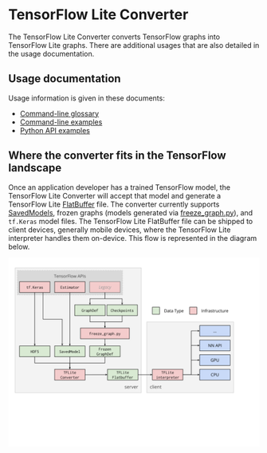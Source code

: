 # TensorFlow Lite Converter

The TensorFlow Lite Converter converts TensorFlow graphs into
TensorFlow Lite graphs. There are additional usages that are also detailed in
the usage documentation.

## Usage documentation

Usage information is given in these documents:

*   [Command-line glossary](../g3doc/convert/cmdline_reference.md)
*   [Command-line examples](../g3doc/convert/cmdline_examples.md)
*   [Python API examples](../g3doc/convert/python_api.md)

## Where the converter fits in the TensorFlow landscape

Once an application developer has a trained TensorFlow model, the TensorFlow
Lite Converter will accept
that model and generate a TensorFlow Lite
[FlatBuffer](https://google.github.io/flatbuffers/) file. The converter currently supports
[SavedModels](https://www.tensorflow.org/guide/saved_model#using_savedmodel_with_estimators),
frozen graphs (models generated via
[freeze_graph.py](https://github.com/tensorflow/tensorflow/blob/master/tensorflow/python/tools/freeze_graph.py)),
and `tf.Keras` model files.  The TensorFlow Lite FlatBuffer file can be shipped
to client devices, generally mobile devices, where the TensorFlow Lite
interpreter handles them on-device.  This flow is represented in the diagram
below.

![drawing](../g3doc/images/convert/workflow.svg)
